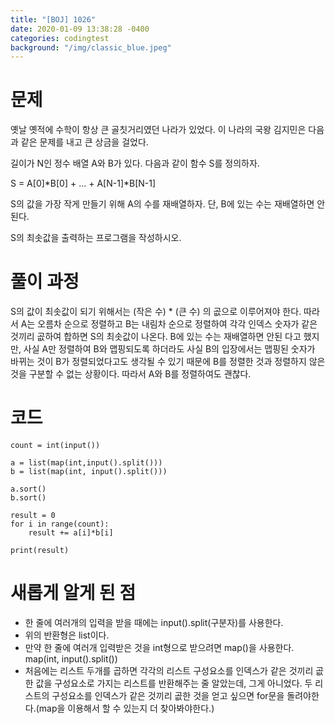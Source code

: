 ```yaml
---
title: "[BOJ] 1026"
date: 2020-01-09 13:38:28 -0400
categories: codingtest 
background: "/img/classic_blue.jpeg"
---
```


# 문제
옛날 옛적에 수학이 항상 큰 골칫거리였던 나라가 있었다. 이 나라의 국왕 김지민은 다음과 같은 문제를 내고 큰 상금을 걸었다.

길이가 N인 정수 배열 A와 B가 있다. 다음과 같이 함수 S를 정의하자.

S = A[0]*B[0] + ... + A[N-1]*B[N-1]

S의 값을 가장 작게 만들기 위해 A의 수를 재배열하자. 단, B에 있는 수는 재배열하면 안 된다.

S의 최솟값을 출력하는 프로그램을 작성하시오.

# 풀이 과정
S의 값이 최솟값이 되기 위해서는 (작은 수) * (큰 수) 의 곲으로 이루어져야 한다.
따라서 A는 오름차 순으로 정렬하고 B는 내림차 순으로 정렬하여 각각 인덱스 숫자가 같은 것끼리 곲하여 합하면 S의 최솟값이 나온다.
B에 있는 수는 재배열하면 안된 다고 했지만, 사실 A만 정렬하여 B와 맵핑되도록 하더라도 사실 B의 입장에서는 맵핑된 숫자가 바뀌는 것이 B가 정렬되었다고도
생각될 수 있기 때문에 B를 정렬한 것과 정렬하지 않은 것을 구분할 수 없는 상황이다. 따라서 A와 B를 정렬하여도 괜찮다.

# 코드
```
count = int(input())

a = list(map(int,input().split()))
b = list(map(int, input().split()))

a.sort()
b.sort()

result = 0
for i in range(count):
    result += a[i]*b[i]

print(result)
```

# 새롭게 알게 된 점
- 한 줄에 여러개의 입력을 받을 때에는 input().split(구분자)를 사용한다. 
- 위의 반환형은 list이다.
- 만약 한 줄에 여러개 입력받은 것을 int형으로 받으려면 map()을 사용한다.
    map(int, input().split())
- 처음에는 리스트 두개를 곱하면 각각의 리스트 구성요소를 인덱스가 같은 것끼리 곲한 값을 구성요소로 가지는 리스트를 반환해주는 줄 알았는데, 그게 아니었다. 두 리스트의 구성요소를 인덱스가 같은 것끼리 곲한 것을 얻고 싶으면 for문을 돌려야한다.(map을 이용해서 할 수 있는지 더 찾아봐야한다.)
